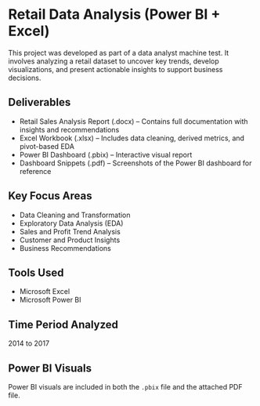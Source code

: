 # Retail Data Analysis (Power BI + Excel)

This project was developed as part of a data analyst machine test. It involves analyzing a retail dataset to uncover key trends, develop visualizations, and present actionable insights to support business decisions.

## Deliverables

- Retail Sales Analysis Report (.docx) – Contains full documentation with insights and recommendations
- Excel Workbook (.xlsx) – Includes data cleaning, derived metrics, and pivot-based EDA
- Power BI Dashboard (.pbix) – Interactive visual report
- Dashboard Snippets (.pdf) – Screenshots of the Power BI dashboard for reference

## Key Focus Areas

- Data Cleaning and Transformation  
- Exploratory Data Analysis (EDA)  
- Sales and Profit Trend Analysis  
- Customer and Product Insights  
- Business Recommendations

## Tools Used

- Microsoft Excel  
- Microsoft Power BI

## Time Period Analyzed

2014 to 2017

## Power BI Visuals

Power BI visuals are included in both the `.pbix` file and the attached PDF file.
